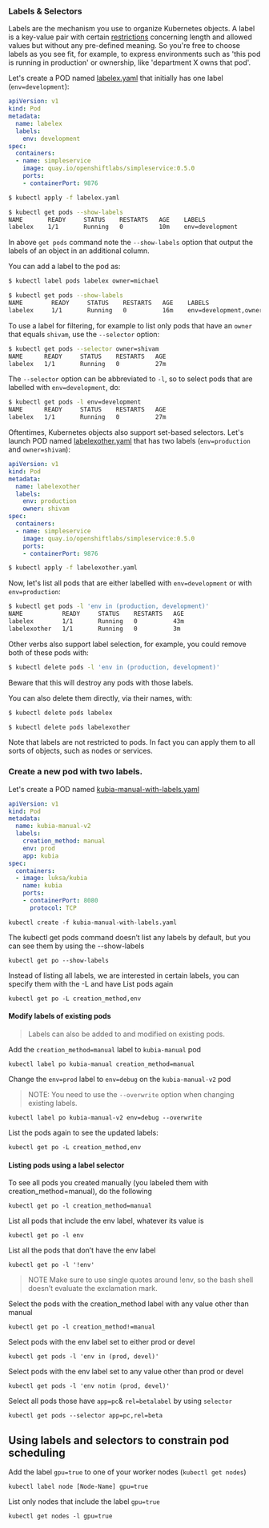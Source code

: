 ### Labels & Selectors 

Labels are the mechanism you use to organize Kubernetes objects. A label is a key-value
pair with certain [restrictions](https://kubernetes.io/docs/concepts/overview/working-with-objects/labels/#syntax-and-character-set)
concerning length and allowed values but without any pre-defined meaning.
So you're free to choose labels as you see fit, for example, to express
environments such as 'this pod is running in production' or ownership,
like 'department X owns that pod'.

Let's create a POD named [labelex.yaml](https://github.com/shivamjhalabfiles/kubernetes-lab/blob/master/Labs/Labels-and-Selectors/labelex.yaml) that initially has one label (`env=development`):
```yaml
apiVersion: v1
kind: Pod
metadata:
  name: labelex
  labels:
    env: development
spec:
  containers:
  - name: simpleservice
    image: quay.io/openshiftlabs/simpleservice:0.5.0
    ports:
    - containerPort: 9876
```

```bash
$ kubectl apply -f labelex.yaml

$ kubectl get pods --show-labels
NAME       READY     STATUS    RESTARTS   AGE    LABELS
labelex    1/1       Running   0          10m    env=development
```
In above `get pods` command note the `--show-labels` option that output the
labels of an object in an additional column.

You can add a label to the pod as:

```bash
$ kubectl label pods labelex owner=michael

$ kubectl get pods --show-labels
NAME        READY     STATUS    RESTARTS   AGE    LABELS
labelex     1/1       Running   0          16m    env=development,owner=shivam
```

To use a label for filtering, for example to list only pods that have an
`owner` that equals `shivam`, use the `--selector` option:

```bash
$ kubectl get pods --selector owner=shivam
NAME      READY     STATUS    RESTARTS   AGE
labelex   1/1       Running   0          27m
```

The `--selector` option can be abbreviated to `-l`, so to select pods that are
labelled with `env=development`, do:

```bash
$ kubectl get pods -l env=development
NAME      READY     STATUS    RESTARTS   AGE
labelex   1/1       Running   0          27m
```

Oftentimes, Kubernetes objects also support set-based selectors.
Let's launch POD named [labelexother.yaml](https://github.com/shivamjhalabfiles/kubernetes-lab/blob/master/Labs/Labels-and-Selectors/labelexother.yaml)
that has two labels (`env=production` and `owner=shivam`):

```yaml
apiVersion: v1
kind: Pod
metadata:
  name: labelexother
  labels:
    env: production
    owner: shivam
spec:
  containers:
  - name: simpleservice
    image: quay.io/openshiftlabs/simpleservice:0.5.0
    ports:
    - containerPort: 9876
```


```bash
$ kubectl apply -f labelexother.yaml
```

Now, let's list all pods that are either labelled with `env=development` or with
`env=production`:

```bash
$ kubectl get pods -l 'env in (production, development)'
NAME           READY     STATUS    RESTARTS   AGE
labelex        1/1       Running   0          43m
labelexother   1/1       Running   0          3m
```

Other verbs also support label selection, for example, you could
remove both of these pods with:

```bash
$ kubectl delete pods -l 'env in (production, development)'
```

Beware that this will destroy any pods with those labels.

You can also delete them directly, via their names, with:

```bash
$ kubectl delete pods labelex

$ kubectl delete pods labelexother
```

Note that labels are not restricted to pods. In fact you can apply them to
all sorts of objects, such as nodes or services.

###  Create a new pod with two labels.
Let's create a POD named [kubia-manual-with-labels.yaml](https://github.com/shivamjhalabfiles/kubernetes-lab/blob/master/Labs/Labels-and-Selectors/kubia-manual-with-labels.yaml)

```yaml
apiVersion: v1
kind: Pod
metadata:
  name: kubia-manual-v2
  labels:
    creation_method: manual
    env: prod
    app: kubia
spec:
  containers:
  - image: luksa/kubia
    name: kubia
    ports:
    - containerPort: 8080
      protocol: TCP
```
```
kubectl create -f kubia-manual-with-labels.yaml
```
The kubectl get pods command doesn’t list any labels by default, but you can see them by using the --show-labels
```
kubectl get po --show-labels
```
Instead of listing all labels, we are interested in certain labels, you can specify them with the -L  and have  List pods again
```
kubectl get po -L creation_method,env
```
#### Modify labels of existing pods
> Labels can also be added to and modified on existing pods.

Add the `creation_method=manual` label to `kubia-manual` pod
```
kubectl label po kubia-manual creation_method=manual
```
Change the `env=prod` label to `env=debug` on the `kubia-manual-v2` pod
> NOTE: You need to use the `--overwrite` option when changing existing labels.
```
kubectl label po kubia-manual-v2 env=debug --overwrite
```
List the pods again to see the updated labels:
```
kubectl get po -L creation_method,env
```

#### Listing pods using a label selector
To see all pods you created manually (you labeled them with creation_method=manual), do the following
```
kubectl get po -l creation_method=manual
```
List all pods that include the env label, whatever its value is
```
kubectl get po -l env
```
List all the pods that don’t have the env label
```
kubectl get po -l '!env'
```
> NOTE Make sure to use single quotes around !env, so the bash shell doesn’t evaluate the exclamation mark.

Select the pods with the creation_method label with any value other than manual
```
kubectl get po -l creation_method!=manual
```
Select pods with the env label set to either prod or devel
```
kubectl get pods -l 'env in (prod, devel)'
```
Select pods with the env label set to any value other than prod or devel
```
kubectl get pods -l 'env notin (prod, devel)'
```
Select all pods those have `app=pc`& `rel=betalabel` by using `selector`
```
kubectl get pods --selector app=pc,rel=beta
```
## Using labels and selectors to constrain pod scheduling

Add the label `gpu=true` to one of your worker nodes (`kubectl get nodes`)
```
kubectl label node [Node-Name] gpu=true
```
List only nodes that include the label `gpu=true`
```
kubectl get nodes -l gpu=true
```